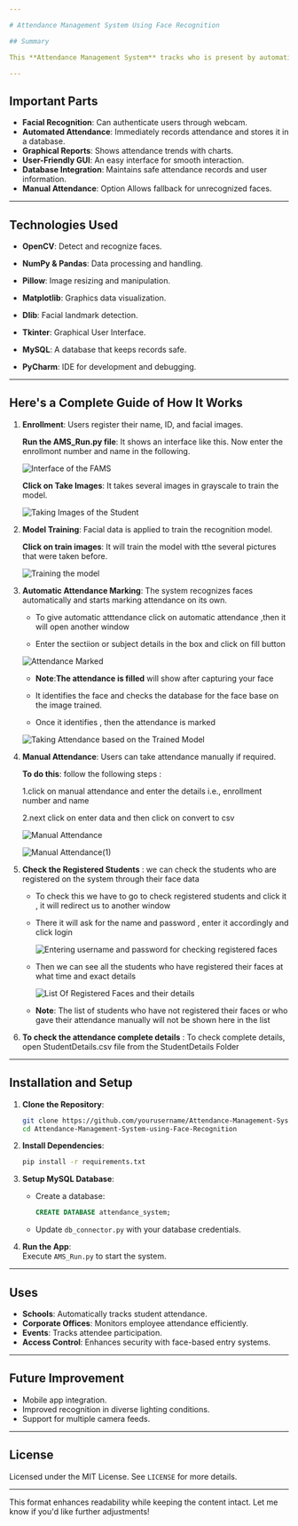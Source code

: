 ```yaml
---

# Attendance Management System Using Face Recognition

## Summary

This **Attendance Management System** tracks who is present by automatically using facial recognition technology. It is made with Python and uses tools like OpenCV to detect and recognize faces, ensuring accuracy, security, and efficiency. The system is great for schools, workplaces, and events because it provides real-time attendance logging and reporting.

---
```


## Important Parts

- **Facial Recognition**: Can authenticate users through webcam.
- **Automated Attendance**: Immediately records attendance and stores it in a database.
- **Graphical Reports**: Shows attendance trends with charts.
- **User-Friendly GUI**: An easy interface for smooth interaction.
- **Database Integration**: Maintains safe attendance records and user information.
- **Manual Attendance**: Option Allows fallback for unrecognized faces.
---

## Technologies Used

- **OpenCV**: Detect and recognize faces.

- **NumPy & Pandas**: Data processing and handling.
- **Pillow**: Image resizing and manipulation.
- **Matplotlib**: Graphics data visualization.
- **Dlib**: Facial landmark detection.
- **Tkinter**: Graphical User Interface.
- **MySQL**: A database that keeps records safe.
- **PyCharm**: IDE for development and debugging.
---

## Here's a Complete Guide of How It Works

1. **Enrollment**: Users register their name, ID, and facial images.

   

   
   **Run the AMS_Run.py file**: It shows an interface like this. Now enter the enrollmont number and name in the following.




  
   ![Interface of the FAMS](https://github.com/user-attachments/assets/e733c3e3-7745-44d7-8168-198cc201be83)



   
   **Click on Take Images**: It takes several images in grayscale to train the model.



  
   ![Taking Images of the Student](https://github.com/user-attachments/assets/5a981da8-7546-4af9-811d-0e28e5385fee)


   


2. **Model Training**: Facial data is applied to train the recognition model.

   

   **Click on train images**: It will train the model with tthe several pictures that were taken before.

   

   
   ![Training the model](https://github.com/user-attachments/assets/c6a10f6e-e4e9-4cae-8002-33e831e7fd5b)

   

   

   
3. **Automatic Attendance Marking**: The system recognizes faces automatically and starts marking attendance on its own.



   * To give automatic atttendance click on automatic attendance ,then it will open another window
  


   * Enter the sectiion or subject details in the box and click on fill button
  


    ![Attendance Marked](https://github.com/user-attachments/assets/ba0f08cd-4673-4f40-9666-a34be3b4092e)



   * **Note**:**The attendance is filled** will show after capturing your face
  



   * It identifies the face and checks the database for the face base on the image trained.
  


   * Once it identifies , then the attendance is marked 
   

   ![Taking Attendance based on the Trained Model](https://github.com/user-attachments/assets/2cbb33b9-b61a-4866-85e4-142ae7c7fbb7)




   



   

4. **Manual Attendance**: Users can take attendance manually if required.

   

   **To do this**: follow the following steps :
   
    1.click on manual attendance and enter the details i.e., enrollment number and name

   
   
    2.next click on enter data and then click on convert to csv

   

   ![Manual Attendance](https://github.com/user-attachments/assets/f5480d78-baad-420a-84a4-bf827c4114b8)

   

   ![Manual Attendance(1)](https://github.com/user-attachments/assets/2e2001b4-4e8f-496d-954a-27968e28d30a)



5. **Check the Registered Students** : we can check the students who are registered on the system through their face data


   * To check this we have to go to check registered students and click it , it will redirect us to another window
  
     
   * There it will ask for the name and password , enter it accordingly and click login
  
     
     ![Entering username and password for checking registered faces](https://github.com/user-attachments/assets/f71334de-7de5-4e5d-b405-d7f25a2dabe8)


   * Then we can see all the students who have registered their faces at what time and exact details
  
     ![List Of Registered Faces and their details](https://github.com/user-attachments/assets/f976eade-daab-467b-aea7-ad5649b27b4a)



   * **Note**: The list of students who have not registered their faces or who gave their attendance manually will not be shown here in the list 



6. **To check the attendance complete details** : To check complete details, open StudentDetails.csv file from the StudentDetails Folder


---

## Installation and Setup

1. **Clone the Repository**:  
   ```bash
   git clone https://github.com/yourusername/Attendance-Management-System-using-Face-Recognition.git  
   cd Attendance-Management-System-using-Face-Recognition
   ```

2. **Install Dependencies**:  
   ```bash
   pip install -r requirements.txt
   ```

3. **Setup MySQL Database**:  
   - Create a database:  
     ```sql
     CREATE DATABASE attendance_system;
     ```  
   - Update `db_connector.py` with your database credentials.

4. **Run the App**:  
   Execute `AMS_Run.py` to start the system.

---

## Uses

- **Schools**: Automatically tracks student attendance.  
- **Corporate Offices**: Monitors employee attendance efficiently.  
- **Events**: Tracks attendee participation.  
- **Access Control**: Enhances security with face-based entry systems.

---

## Future Improvement

- Mobile app integration.  
- Improved recognition in diverse lighting conditions.  
- Support for multiple camera feeds.

---

## License

Licensed under the MIT License. See `LICENSE` for more details.

---

This format enhances readability while keeping the content intact. Let me know if you'd like further adjustments!
